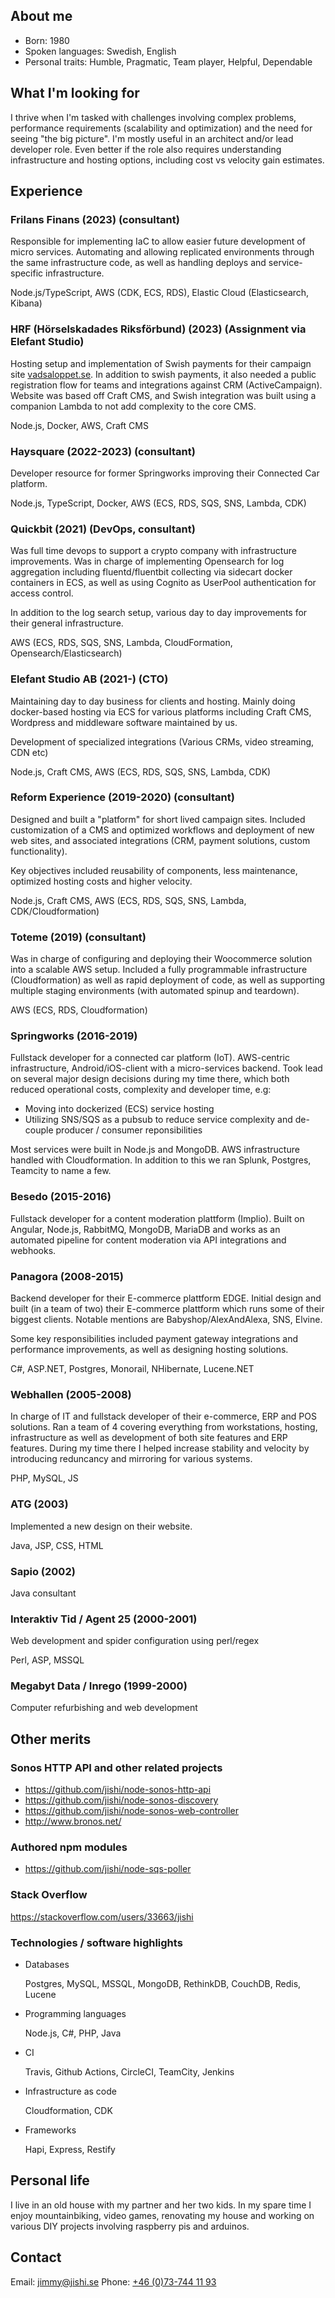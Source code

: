 ## About me

- Born: 1980
- Spoken languages: Swedish, English
- Personal traits: Humble, Pragmatic, Team player, Helpful, Dependable

## What I'm looking for

I thrive when I'm tasked with challenges involving complex problems, performance requirements (scalability and optimization) and the need for seeing "the big picture". I'm mostly useful in an architect and/or lead developer role. Even better if the role also requires understanding infrastructure and hosting options, including cost vs velocity gain estimates. 

## Experience

### Frilans Finans (2023) (consultant)

Responsible for implementing IaC to allow easier future development of micro services. Automating and allowing replicated environments through the same infrastructure code, as well as handling deploys and service-specific infrastructure. 

Node.js/TypeScript, AWS (CDK, ECS, RDS), Elastic Cloud (Elasticsearch, Kibana)

### HRF (Hörselskadades Riksförbund) (2023) (Assignment via Elefant Studio)

Hosting setup and implementation of Swish payments for their campaign site [vadsaloppet.se](https://www.vadsaloppet.se). In addition to swish payments, it also needed a public registration flow for teams and integrations against CRM (ActiveCampaign). Website was based off Craft CMS, and Swish integration was built using a companion Lambda to not add complexity to the core CMS. 

Node.js, Docker, AWS, Craft CMS

### Haysquare (2022-2023) (consultant)

Developer resource for former Springworks improving their Connected Car platform. 

Node.js, TypeScript, Docker, AWS (ECS, RDS, SQS, SNS, Lambda, CDK)

### Quickbit (2021) (DevOps, consultant)

Was full time devops to support a crypto company with infrastructure improvements. Was in charge of implementing Opensearch for log aggregation including fluentd/fluentbit collecting via sidecart docker containers in ECS, as well as using Cognito as UserPool authentication for access control. 

In addition to the log search setup, various day to day improvements for their general infrastructure. 

AWS (ECS, RDS, SQS, SNS, Lambda, CloudFormation, Opensearch/Elasticsearch)

### Elefant Studio AB (2021-) (CTO)

Maintaining day to day business for clients and hosting. Mainly doing docker-based hosting via ECS for various platforms including Craft CMS, Wordpress and middleware software maintained by us.

Development of specialized integrations (Various CRMs, video streaming, CDN etc)

Node.js, Craft CMS, AWS (ECS, RDS, SQS, SNS, Lambda, CDK)

### Reform Experience (2019-2020) (consultant)

Designed and built a "platform" for short lived campaign sites. Included customization of a CMS and optimized workflows and deployment of new web sites, and associated integrations (CRM, payment solutions, custom functionality). 

Key objectives included reusability of components, less maintenance, optimized hosting costs and higher velocity. 

Node.js, Craft CMS, AWS (ECS, RDS, SQS, SNS, Lambda, CDK/Cloudformation)

### Toteme (2019) (consultant)

Was in charge of configuring and deploying their Woocommerce solution into a scalable AWS setup. Included a fully programmable infrastructure (Cloudformation) as well as rapid deployment of code, as well as supporting multiple staging environments (with automated spinup and teardown).

AWS (ECS, RDS, Cloudformation)

### Springworks (2016-2019)

Fullstack developer for a connected car platform (IoT). AWS-centric infrastructure, Android/iOS-client with a micro-services backend. Took lead on several major design decisions during my time there, which both reduced operational costs, complexity and developer time, e.g:

- Moving into dockerized (ECS) service hosting
- Utilizing SNS/SQS as a pubsub to reduce service complexity and de-couple producer / consumer reponsibilities

Most services were built in Node.js and MongoDB. AWS infrastructure handled with Cloudformation. In addition to this we ran Splunk, Postgres, Teamcity to name a few. 

### Besedo (2015-2016)

Fullstack developer for a content moderation plattform (Implio). Built on Angular, Node.js, RabbitMQ, MongoDB, MariaDB and works as an automated pipeline for content moderation via API integrations and webhooks.

### Panagora (2008-2015)

Backend developer for their E-commerce plattform EDGE. Initial design and built (in a team of two) their E-commerce plattform which runs some of their biggest clients. Notable mentions are Babyshop/AlexAndAlexa, SNS, Elvine.

Some key responsibilities included payment gateway integrations and performance improvements, as well as designing hosting solutions.

C#, ASP.NET, Postgres, Monorail, NHibernate, Lucene.NET

### Webhallen (2005-2008)

In charge of IT and fullstack developer of their e-commerce, ERP and POS solutions. Ran a team of 4 covering everything from workstations, hosting, infrastructure as well as development of both site features and ERP features. During my time there I helped increase stability and velocity by introducing reduncancy and mirroring for various systems.

PHP, MySQL, JS

### ATG (2003)

Implemented a new design on their website. 

Java, JSP, CSS, HTML

### Sapio (2002)

Java consultant

### Interaktiv Tid / Agent 25 (2000-2001)

Web development and spider configuration using perl/regex

Perl, ASP, MSSQL

### Megabyt Data / Inrego (1999-2000)

Computer refurbishing and web development

## Other merits

### Sonos HTTP API and other related projects

 - <https://github.com/jishi/node-sonos-http-api>
 - <https://github.com/jishi/node-sonos-discovery>
 - <https://github.com/jishi/node-sonos-web-controller>
 - <http://www.bronos.net/>

### Authored npm modules

 - <https://github.com/jishi/node-sqs-poller>

### Stack Overflow

<https://stackoverflow.com/users/33663/jishi>

### Technologies / software highlights

 - Databases
    
    Postgres, MySQL, MSSQL, MongoDB, RethinkDB, CouchDB, Redis, Lucene
    
 - Programming languages
    
    Node.js, C#, PHP, Java
    
 - CI
 
    Travis, Github Actions, CircleCI, TeamCity, Jenkins
    
 - Infrastructure as code
 
    Cloudformation, CDK
    
 - Frameworks

    Hapi, Express, Restify
    

## Personal life

I live in an old house with my partner and her two kids. In my spare time I enjoy mountainbiking, video games, renovating my house and working on various DIY projects involving raspberry pis and arduinos. 

## Contact

Email: [jimmy@jishi.se](mailto:jimmy@jishi.se)
Phone: [+46 (0)73-744 11 93](tel:+46737441193)
